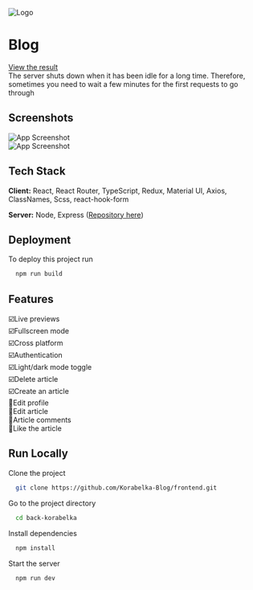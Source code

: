 
![Logo](https://avatars.githubusercontent.com/u/145220708?s=200&v=4)


# Blog



[View the result](https://tangerine-salmiakki-6b6eff.netlify.app/)    
The server shuts down when it has been idle for a long time. Therefore, sometimes you need to wait a few minutes for the first requests to go through

## Screenshots

![App Screenshot](https://sun9-26.userapi.com/impg/ok_fMVZb_DRA9keNgldcGk2cU8eDh42ubW4vzg/Ow5u3BZHiDM.jpg?size=1920x956&quality=96&sign=82f3730500bfbedc04abdfa9ae66d3b3&type=album)  
![App Screenshot](https://sun9-37.userapi.com/impg/Z0xTS6xsDWGg1Ipg738HcdNBk7KOD9ezmKoYvA/o45994aIlbA.jpg?size=1903x956&quality=96&sign=6f39c7de7eee9b01a4ba3197f011c3f2&type=album)


## Tech Stack

**Client:** React, React Router, TypeScript, Redux, Material UI, Axios, ClassNames, Scss, react-hook-form

**Server:** Node, Express ([Repository here](https://github.com/OfLORIAnO/back-korabelka))

 
## Deployment

To deploy this project run

```bash
  npm run build
```


## Features

☑️Live previews  
☑️Fullscreen mode  
☑️Cross platform  
☑️Authentication  
☑️Light/dark mode toggle  
☑️Delete article  
☑️Сreate an article  
🔲Edit profile   
🔲Edit article  
🔲Article comments  
🔲Like the article  
## Run Locally

Clone the project

```bash
  git clone https://github.com/Korabelka-Blog/frontend.git
```

Go to the project directory

```bash
  cd back-korabelka
```

Install dependencies

```bash
  npm install
```

Start the server

```bash
  npm run dev
```

